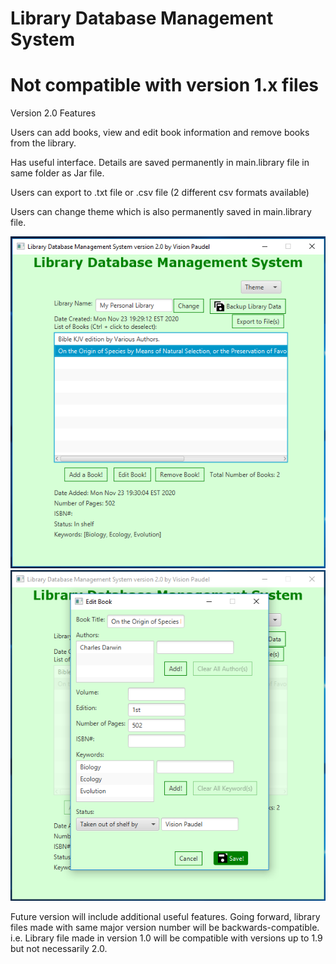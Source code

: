 # Library Database Management System
# Not compatible with version 1.x files
Version 2.0 Features

Users can add books, view and edit book information and remove books from the library.

Has useful interface. Details are saved permanently in main.library file in same folder as Jar file.

Users can export to .txt file or .csv file (2 different csv formats available)

Users can change theme which is also permanently saved in main.library file.

<img src="https://github.com/Vision-Paudel/LibraryDBMS/blob/main/LibraryDBMS_ver2.0a.png" alt="Image could not be displayed">
<img src="https://github.com/Vision-Paudel/LibraryDBMS/blob/main/LibraryDBMS_ver2.0b.png" alt="Image could not be displayed">

Future version will include additional useful features. Going forward, library files made with same major version number will be backwards-compatible. i.e. Library file made in version 1.0 will be compatible with versions up to 1.9 but not necessarily 2.0.
